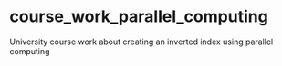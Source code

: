 # course_work_parallel_computing
University course work about creating an inverted index using parallel computing
